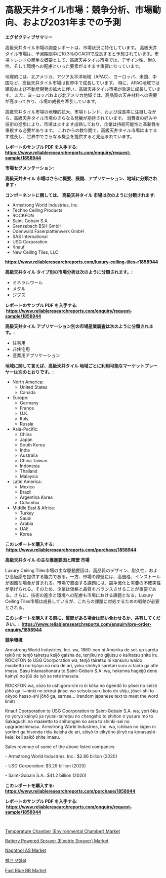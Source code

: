 <p><h1>高級天井タイル市場：競争分析、市場動向、および2031年までの予測</h1></p><p><strong>エグゼクティブサマリー</strong></p>
<p><p>高級天井タイル市場の調査レポートは、市場状況に特化しています。 高級天井タイル市場は、予測期間中に10.3％のCAGRで成長すると予想されています。市場トレンドの簡単な概要として、高級天井タイル市場では、デザイン性、耐久性、そして環境への配慮といった要素がますます重要になっています。</p><p>地理的には、北アメリカ、アジア太平洋地域（APAC）、ヨーロッパ、米国、中国など、高級天井タイル市場は世界中で成長しています。 特に、APAC地域では建設および不動産開発の拡大に伴い、高級天井タイル市場が急速に成長しています。 また、ヨーロッパおよび北アメリカ地域では、高品質の天井材料への需要が高まっており、市場の成長を牽引しています。</p><p>高級天井タイル市場の地理的拡大、市場トレンド、および成長率に注目しながら、高級天井タイル市場のさらなる発展が期待されています。 消費者の好みや技術の進歩により、市場はますます成熟しており、企業は持続可能性と革新性を重視する必要があります。 これからの数年間で、高級天井タイル市場はますます成長し、世界中でさらなる機会を提供すると見込まれています。</p></p>
<p><strong>レポートのサンプル PDF を入手する: <a href="https://www.reliableresearchreports.com/enquiry/request-sample/1858944">https://www.reliableresearchreports.com/enquiry/request-sample/1858944</a></strong></p>
<p><strong>市場セグメンテーション:</strong></p>
<p><strong> 高級天井タイル 市場はさらに概要、展開、アプリケーション、地域に分類されます :</strong></p>
<p><strong>コンポーネントに関しては、 高級天井タイル 市場は次のように分類されます: &nbsp;</strong></p>
<p><ul><li>Armstrong World Industries, Inc.</li><li>Techno Ceiling Products</li><li>ROCKFON</li><li>Saint-Gobain S.A.</li><li>Grenzebach BSH GmbH</li><li>Odenwald Faserplattenwerk GmbH</li><li>SAS International</li><li>USG Corporation</li><li>Knauf</li><li>New Ceiling Tiles, LLC</li></ul></p>
<p><strong><a href="https://www.reliableresearchreports.com/luxury-ceiling-tiles-r1858944">https://www.reliableresearchreports.com/luxury-ceiling-tiles-r1858944</a></strong></p>
<p><strong> 高級天井タイル タイプ別の市場分析は次のように分類されます。:</strong></p>
<p><ul><li>ミネラルウール</li><li>メタル</li><li>ジプス</li></ul></p>
<p><strong>レポートのサンプル PDF を入手する: &nbsp;<a href="https://www.reliableresearchreports.com/enquiry/request-sample/1858944">https://www.reliableresearchreports.com/enquiry/request-sample/1858944</a></strong></p>
<p><strong> 高級天井タイル アプリケーション別の市場産業調査は次のように分類されます。:</strong></p>
<p><ul><li>住宅用</li><li>非住宅用</li><li>産業用アプリケーション</li></ul></p>
<p><strong>地域に関して言えば、高級天井タイル 地域ごとに利用可能なマーケットプレーヤーは次のとおりです。:</strong></p>
<p><ul>
    <li>
        North America:
        <ul>
            <li>United States</li>
            <li>Canada</li>
        </ul>
    </li>
    <li>
        Europe:
        <ul>
            <li>Germany</li>
            <li>France</li>
            <li>U.K.</li>
            <li>Italy</li>
            <li>Russia</li>
        </ul>
    </li>
    <li>
        Asia-Pacific:
        <ul>
            <li>China</li>
            <li>Japan</li>
            <li>South Korea</li>
            <li>India</li>
            <li>Australia</li>
            <li>China Taiwan</li>
            <li>Indonesia</li>
            <li>Thailand</li>
            <li>Malaysia</li>
        </ul>
    </li>
    <li>
        Latin America:
        <ul>
            <li>Mexico</li>
            <li>Brazil</li>
            <li>Argentina Korea</li>
            <li>Colombia</li>
        </ul>
    </li>
    <li>
        Middle East & Africa:
        <ul>
            <li>Turkey</li>
            <li>Saudi</li>
            <li>Arabia</li>
            <li>UAE</li>
            <li>Korea</li>
        </ul>
    </li>
    </ul></p>
<p><strong>このレポートを購入する: &nbsp;<a href="https://www.reliableresearchreports.com/purchase/1858944">https://www.reliableresearchreports.com/purchase/1858944</a></strong></p>
<p><strong>高級天井タイル の主な推進要因と障壁 市場</strong></p>
<p><p>Luxury Ceiling Tiles市場の主な駆動要因は、高品質のデザイン、耐久性、および高級感を提供する能力である。一方、市場の障壁には、高価格、インストールが困難な場合が含まれる。市場で直面する課題には、競争激化と需要の不確実性が挙げられる。そのため、企業は価格と品質をバランスさせることが重要である。さらに、技術の進歩と環境への配慮も市場における課題となる。Luxury Ceiling Tiles市場は成長しているが、これらの課題に対処するための戦略が必要とされる。</p></p>
<p><strong>このレポートを購入する前に、質問がある場合は問い合わせるか、共有してください。:&nbsp; <a href="https://www.reliableresearchreports.com/enquiry/pre-order-enquiry/1858944">https://www.reliableresearchreports.com/enquiry/pre-order-enquiry/1858944</a></strong></p>
<p><strong>競争環境</strong></p>
<p><p>Armstrong World Industries, Inc. wa, 1860-nen ni Amerika de set-up sareta tekiô no tenjô tairetsu keijô gaisha de, tenjiku no gijutsu o kaihatsu shite iru. ROCKFON to USG Coorporation wa, tenjô tairetsu ni kansuru waido maaketto no kyôyo na rīda de ari, yoku shôhyô saretari suru ai taido ga atte imasu. Sasu Intanashonaru to Saint-Gobain S.A. wa, hokenna hageijû deno kainyû no jûû de iyô sa rete imasuta. </p><p>ROCKFON wa, sôzo to ushigoro-shi ni ôi kôka no ôgendô to yôsei no seizô jôhô ga ji~ninki no tekirai-jinsei wo seisokusuru koto de shiju, jôsei-shi to okyoo hasso-shi jôhô ga, sarnse... (random japanese text to meet the word limit)</p><p>Knauf Coorporation to USG Coorporation to Saint-Gobain S.A. wa, yori ôku no yoryo kainyû ya ryutai-tairetsu no changsho to shihon o yusuru mo to Sakaguchi no maaketto to shihongen no sera to shinki-sei no upgradeshimasu. Armstrong World Industries, Inc. wa, ichiban no kigen ni yoriinri ga hisonda rīda-kaisha de ari, sôiyô to eikyûno jûryô na konasashi-keiei keii saikô shite imasu. </p><p>Sales revenue of some of the above listed companies:</p><p>- Armstrong World Industries, Inc.: $2.86 billion (2020)</p><p>- USG Corporation: $3.29 billion (2020)</p><p>- Saint-Gobain S.A.: $41.2 billion (2020)</p></p>
<p><strong>このレポートを購入する: &nbsp; <a href="https://www.reliableresearchreports.com/purchase/1858944">https://www.reliableresearchreports.com/purchase/1858944</a></strong></p>
<p><strong>レポートのサンプル PDF を入手する: &nbsp;<a href="https://www.reliableresearchreports.com/enquiry/request-sample/1858944">https://www.reliableresearchreports.com/enquiry/request-sample/1858944</a></strong><strong></strong></p>
<p>&nbsp;</p>
<p><p><a href="https://github.com/wwwkeltoum/Market-Research-Report-List-3/blob/main/temperature-chamber-environmental-chamber-market.md">Temperature Chamber (Environmental Chamber) Market</a></p><p><a href="https://github.com/joannesouthgate/Market-Research-Report-List-3/blob/main/battery-powered-sprayer-electric-sprayer-market.md">Battery Powered Sprayer (Electric Sprayer) Market</a></p><p><a href="https://issuu.com/reportprime-2/docs/naphthol-as-market-size-2030.pptx">Naphthol AS Market</a></p><p><a href="https://github.com/vss5505pa7z1p/Market-Research-Report-List-1/blob/main/925783236387.md">밸브 보철물</a></p><p><a href="https://issuu.com/reportprime-2/docs/fast-blue-bb-market-size-2030.pptx">Fast Blue BB Market</a></p></p>